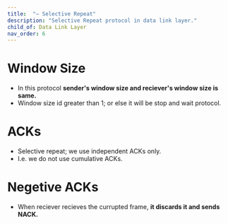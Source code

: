 ```yaml
---
title:  "‒ Selective Repeat"
description: "Selective Repeat protocol in data link layer."
child_of: Data Link Layer
nav_order: 6
---
```


# Window Size

- In this protocol **sender's window size and reciever's window size is same.**
- Window size id greater than 1; or else it will be stop and wait protocol.

# ACKs

- Selective repeat; we use independent ACKs only.
- I.e. we do not use cumulative ACKs.

# Negetive ACKs

- When reciever recieves the currupted frame, **it discards it and sends NACK.**
